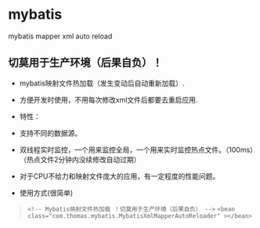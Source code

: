 # mybatis
mybatis mapper xml auto reload

## 切莫用于生产环境（后果自负）！
 
* mybatis映射文件热加载（发生变动后自动重新加载）.
  
* 方便开发时使用，不用每次修改xml文件后都要去重启应用.
  
* 特性：
 * 支持不同的数据源。
 * 双线程实时监控，一个用来监控全局，一个用来实时监控热点文件。（100ms）（热点文件2分钟内没续修改自动过期）
 * 对于CPU不给力和映射文件庞大的应用，有一定程度的性能问题。

* 使用方式(很简单)
> `<!-- Mybatis映射文件热加载 ！切莫用于生产环境（后果自负） -->`
> `<bean class="com.thomas.mybatis.MybatisXmlMapperAutoReloader" ></bean>`
